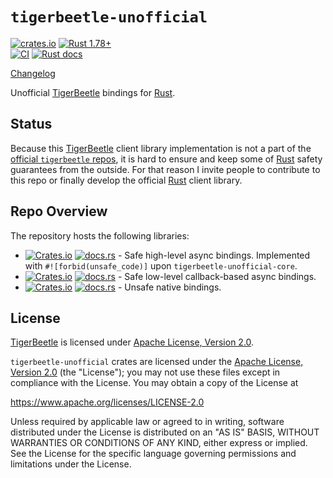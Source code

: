 `tigerbeetle-unofficial`
========================

[![crates.io](https://img.shields.io/crates/v/tigerbeetle-unofficial.svg "crates.io")](https://crates.io/crates/tigerbeetle-unofficial)
[![Rust 1.78+](https://img.shields.io/badge/rustc-1.78+-lightgray.svg "Rust 1.78+")](https://blog.rust-lang.org/2024/05/02/Rust-1.78.0.html)  
[![CI](https://github.com/tigerbeetle-rust/tigerbeetle-unofficial/actions/workflows/ci.yml/badge.svg?branch=main "CI")](https://github.com/tigerbeetle-rust/tigerbeetle-unofficial/actions?query=workflow%3ACI+branch%3Amain)
[![Rust docs](https://docs.rs/tigerbeetle-unofficial/badge.svg "Rust docs")](https://docs.rs/tigerbeetle-unofficial)

[Changelog](https://github.com/tigerbeetle-rust/tigerbeetle-unofficial/blob/v0.7.2%2B0.16.23/CHANGELOG.md)

Unofficial [TigerBeetle] bindings for [Rust].




## Status

Because this [TigerBeetle] client library implementation is not a part of the [official `tigerbeetle` repos][1], it is hard to ensure and keep some of [Rust] safety guarantees from the outside. For that reason I invite people to contribute to this repo or finally develop the official [Rust] client library.




## Repo Overview

The repository hosts the following libraries:

 * [![Crates.io](https://img.shields.io/crates/v/tigerbeetle-unofficial.svg?label=tigerbeetle-unofficial)](https://crates.io/crates/tigerbeetle-unofficial)
   [![docs.rs](https://docs.rs/tigerbeetle-unofficial/badge.svg)](https://docs.rs/tigerbeetle-unofficial) - Safe high-level async bindings. Implemented with `#![forbid(unsafe_code)]` upon `tigerbeetle-unofficial-core`.
 * [![Crates.io](https://img.shields.io/crates/v/tigerbeetle-unofficial-core.svg?label=tigerbeetle-unofficial-core)](https://crates.io/crates/tigerbeetle-unofficial-core)
   [![docs.rs](https://docs.rs/tigerbeetle-unofficial-core/badge.svg)](https://docs.rs/tigerbeetle-unofficial-core) - Safe low-level callback-based async bindings.
 * [![Crates.io](https://img.shields.io/crates/v/tigerbeetle-unofficial-sys.svg?label=tigerbeetle-unofficial-sys)](https://crates.io/crates/tigerbeetle-unofficial-sys)
   [![docs.rs](https://docs.rs/tigerbeetle-unofficial-sys/badge.svg)](https://docs.rs/tigerbeetle-unofficial-sys) - Unsafe native bindings.





## License

[TigerBeetle] is licensed under [Apache License, Version 2.0](https://github.com/tigerbeetle/tigerbeetle/blob/0.16.23/LICENSE).

`tigerbeetle-unofficial` crates are licensed under the [Apache License, Version 2.0](https://github.com/tigerbeetle-rust/tigerbeetle-unofficial/blob/v0.7.2%2B0.16.23/LICENSE) (the "License"); you may not use these files except in compliance with the License. You may obtain a copy of the License at

https://www.apache.org/licenses/LICENSE-2.0

Unless required by applicable law or agreed to in writing, software distributed under the License is distributed on an "AS IS" BASIS, WITHOUT WARRANTIES OR CONDITIONS OF ANY KIND, either express or implied. See the License for the specific language governing permissions and limitations under the License.




[Rust]: https://www.rust-lang.org
[TigerBeetle]: https://tigerbeetle.com
[1]: https://github.com/tigerbeetle
